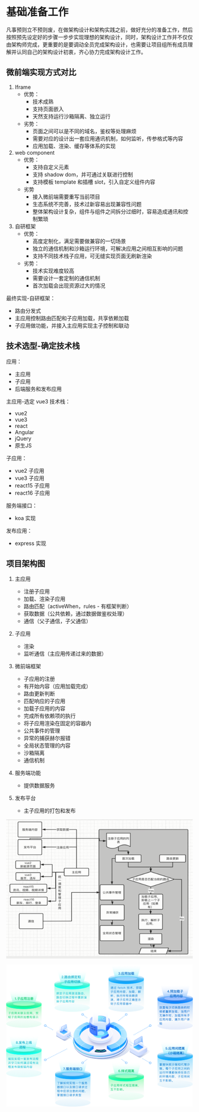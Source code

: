 # 基础准备工作

凡事预则立不预则废，在做架构设计和架构实践之前，做好充分的准备工作，然后按照预先设定好的步骤一步步实现理想的架构设计，同时，架构设计工作并不仅仅由架构师完成，更重要的是要调动全员完成架构设计，也需要让项目组所有成员理解并认同自己的架构设计初衷，齐心协力完成架构设计工作。

## 微前端实现方式对比

1. Iframe
    - 优势：
        - 技术成熟
        - 支持页面嵌入
        - 天然支持运行沙箱隔离、独立运行
    - 劣势：
        - 页面之间可以是不同的域名，鉴权等处理麻烦
        - 需要对应的设计出一套应用通讯机制，如何监听，传参格式等内容
        - 应用加载、渲染、缓存等体系的实现
2. web component
    - 优势：
        - 支持自定义元素
        - 支持 shadow dom，并可通过关联进行控制
        - 支持模板 template 和插槽 slot，引入自定义组件内容
    - 劣势
        - 接入微前端需要重写当前项目
        - 生态系统不完善，技术过新容易出现兼容性问题
        - 整体架构设计复杂，组件与组件之间拆分过细时，容易造成通讯和控制繁琐
3. 自研框架
    - 优势：
        - 高度定制化，满足需要做兼容的一切场景
        - 独立的通信机制和沙箱运行环境，可解决应用之间相互影响的问题
        - 支持不同技术栈子应用，可无缝实现页面无刷新渲染
    - 劣势：
        - 技术实现难度较高
        - 需要设计一套定制的通信机制
        - 首次加载会出现资源过大的情况

最终实现-自研框架：
- 路由分发式
- 主应用控制路由匹配和子应用加载，共享依赖加载
- 子应用做功能，并接入主应用实现主子控制和联动

## 技术选型-确定技术栈

应用：
- 主应用
- 子应用
- 后端服务和发布应用

主应用-选定 vue3 技术栈：
- vue2
- vue3
- react
- Angular
- jQuery
- 原生JS

子应用：
- vue2 子应用
- vue3 子应用
- react15 子应用
- react16 子应用

服务端接口：
- koa 实现

发布应用：
- express 实现

## 项目架构图

1. 主应用
    - 注册子应用
    - 加载、渲染子应用
    - 路由匹配（activeWhen，rules - 有框架判断）
    - 获取数据（公共依赖，通过数据做鉴权处理）
    - 通信（父子通信，子父通信）

2. 子应用
    - 渲染
    - 监听通信（主应用传递过来的数据）

3. 微前端框架
    - 子应用的注册
    - 有开始内容（应用加载完成）
    - 路由更新判断
    - 匹配响应的子应用
    - 加载子应用的内容
    - 完成所有依赖项的执行
    - 将子应用渲染在固定的容器内
    - 公共事件的管理
    - 异常的捕获赫尔报错
    - 全局状态管理的内容
    - 沙箱隔离
    - 通信机制

3. 服务端功能
    - 提供数据服务

4. 发布平台
    - 主子应用的打包和发布

![3-001.PNG](./img/3-001.PNG)

![section-main1.png](./img/section-main1.png)

